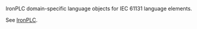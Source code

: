 IronPLC domain-specific language objects for IEC 61131 language elements.

See [IronPLC](https://github.com/garretfick/ironplc).
